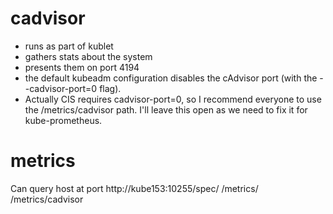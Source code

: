 # cadvisor
* runs as part of kublet
* gathers stats about the system
* presents them on port 4194
* the default kubeadm configuration disables the cAdvisor port (with the --cadvisor-port=0 flag).
* Actually CIS requires cadvisor-port=0, so I recommend everyone to use the /metrics/cadvisor path. I'll leave this open as we need to fix it for kube-prometheus.

# metrics
Can query host at port http://kube153:10255/spec/
/metrics/
/metrics/cadvisor
